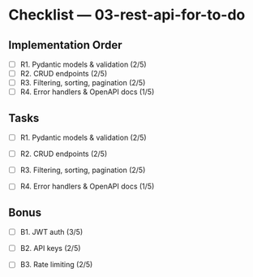 # Checklist — 03-rest-api-for-to-do

## Implementation Order
- [ ] R1. Pydantic models & validation (2/5)
- [ ] R2. CRUD endpoints (2/5)
- [ ] R3. Filtering, sorting, pagination (2/5)
- [ ] R4. Error handlers & OpenAPI docs (1/5)

## Tasks

- [ ] R1. Pydantic models & validation (2/5)

- [ ] R2. CRUD endpoints (2/5)

- [ ] R3. Filtering, sorting, pagination (2/5)

- [ ] R4. Error handlers & OpenAPI docs (1/5)

## Bonus

- [ ] B1. JWT auth (3/5)

- [ ] B2. API keys (2/5)

- [ ] B3. Rate limiting (2/5)
